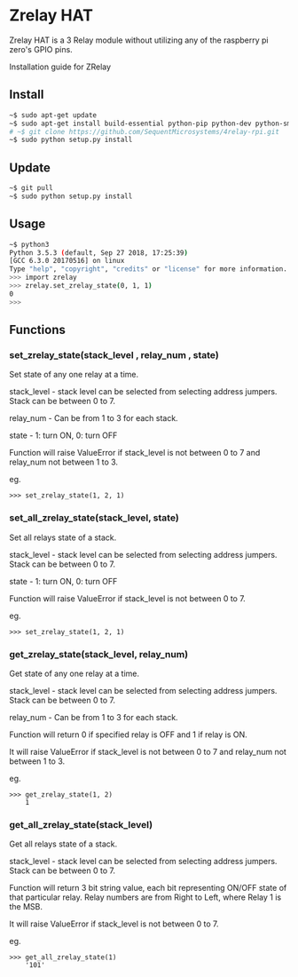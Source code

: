 # Zrelay  HAT
Zrelay HAT is a 3 Relay module without utilizing any of the raspberry pi zero's GPIO pins.

Installation guide for ZRelay 
<!-- This is the command to control [4-Relay Stackable Card for Raspberry Pi]-->

<!-- ## Install
Don't forget to enable I2C communication:
```bash
~$ sudo raspi-config
``` -->

## Install

```bash
~$ sudo apt-get update
~$ sudo apt-get install build-essential python-pip python-dev python-smbus git
# ~$ git clone https://github.com/SequentMicrosystems/4relay-rpi.git
~$ sudo python setup.py install
```

## Update

```bash
~$ git pull
~$ sudo python setup.py install
```

## Usage

```bash
~$ python3
Python 3.5.3 (default, Sep 27 2018, 17:25:39)
[GCC 6.3.0 20170516] on linux
Type "help", "copyright", "credits" or "license" for more information.
>>> import zrelay
>>> zrelay.set_zrelay_state(0, 1, 1)
0
>>>
```

## Functions

### set_zrelay_state(stack_level , relay_num , state)
Set state of any one relay at a time.

stack_level -   stack level can be selected from selecting address jumpers. Stack can be between 0 to 7.

relay_num   -    Can be from 1 to 3 for each stack.

state       -   1: turn ON, 
                0: turn OFF

Function will raise ValueError if stack_level is not between 0 to 7 and relay_num not between 1 to 3.

eg. 
<!-- To turn ON relay 2 of stack 1 (i2C address- 19) -->
    >>> set_zrelay_state(1, 2, 1)


### set_all_zrelay_state(stack_level, state)
Set all relays state of a stack.

stack_level -   stack level can be selected from selecting address jumpers. Stack can be between 0 to 7.

state       -   1: turn ON, 
                0: turn OFF

Function will raise ValueError if stack_level is not between 0 to 7.

eg. 
<!-- To turn ON all relays of stack 1 (i2C address- 19) -->
    >>> set_zrelay_state(1, 2, 1)

### get_zrelay_state(stack_level, relay_num)
Get state of any one relay at a time.

stack_level -   stack level can be selected from selecting address jumpers. Stack can be between 0 to 7.

relay_num   -    Can be from 1 to 3 for each stack.

Function will return 0 if specified relay is OFF and 1 if relay is ON.

It will raise ValueError if stack_level is not between 0 to 7 and relay_num not between 1 to 3.

eg. 
<!-- To get state of relay 2 of stack 1 (i2C address- 19) -->
    >>> get_zrelay_state(1, 2)
        1 

### get_all_zrelay_state(stack_level)
Get all relays state of a stack.

stack_level -   stack level can be selected from selecting address jumpers. Stack can be between 0 to 7.

Function will return 3 bit string value, each bit representing ON/OFF state of that particular relay. Relay numbers are from Right to Left, where Relay 1 is the MSB.

It will raise ValueError if stack_level is not between 0 to 7.

eg. 
<!-- To get state of stack 1 (i2C address- 19) -->
    >>> get_all_zrelay_state(1)
        '101' 
